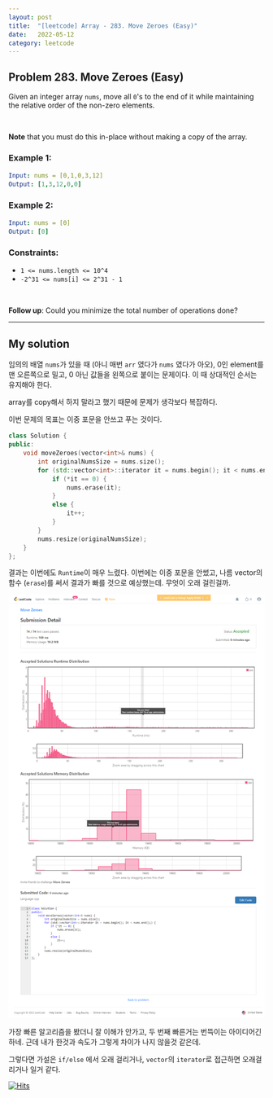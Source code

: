 ```yaml
---
layout: post
title:  "[leetcode] Array - 283. Move Zeroes (Easy)"
date:   2022-05-12
category: leetcode
---
```


## Problem 283. Move Zeroes (Easy)
Given an integer array `nums`, move all `0`'s to the end of it while maintaining the relative order of the non-zero elements.

<br>

**Note** that you must do this in-place without making a copy of the array.

### Example 1:
```yaml
Input: nums = [0,1,0,3,12]
Output: [1,3,12,0,0]
```

### Example 2:
```yaml
Input: nums = [0]
Output: [0]
```

### Constraints:
* `1 <= nums.length <= 10^4`
* `-2^31 <= nums[i] <= 2^31 - 1`

<br>

**Follow up**: Could you minimize the total number of operations done?

---
## My solution

임의의 배열 `nums`가 있을 때 (아니 매번 `arr` 였다가 `nums` 였다가 아오), 0인 element를 맨 오른쪽으로 밀고, 0 아닌 값들을 왼쪽으로 붙이는 문제이다. 이 때 상대적인 순서는 유지해야 한다.

array를 copy해서 하지 말라고 했기 때문에 문제가 생각보다 복잡하다. 

이번 문제의 목표는 이중 포문을 안쓰고 푸는 것이다.

```cpp
class Solution {
public:
    void moveZeroes(vector<int>& nums) {
        int originalNumsSize = nums.size();
        for (std::vector<int>::iterator it = nums.begin(); it < nums.end();) {
            if (*it == 0) {
                nums.erase(it);
            }
            else {
                it++;
            }
        }
        nums.resize(originalNumsSize);       
    }
};
```

결과는 이번에도 `Runtime`이 매우 느렸다. 이번에는 이중 포문을 안썼고, 나름 vector의 함수 (`erase`)를 써서 결과가 빠를 것으로 예상했는데. 무엇이 오래 걸린걸까.

![alt text](/public/img/leetcode/leetcode-array-11.png)

가장 빠른 알고리즘을 봤더니 잘 이해가 안가고, 두 번째 빠른거는 번뜩이는 아이디어긴 하네. 근데 내가 한것과 속도가 그렇게 차이가 나지 않을것 같은데.

그렇다면 가설은 `if/else` 에서 오래 걸리거나, `vector`의 `iterator`로 접근하면 오래걸리거나 일거 같다.

[![Hits](https://hits.seeyoufarm.com/api/count/incr/badge.svg?url=https%3A%2F%2Fundol26.github.io%2Fleetcode%2F2022%2F05%2F12%2Fleetcode-array11.html&count_bg=%2379C83D&title_bg=%23555555&icon=&icon_color=%23E7E7E7&title=hits&edge_flat=false)](https://hits.seeyoufarm.com)
